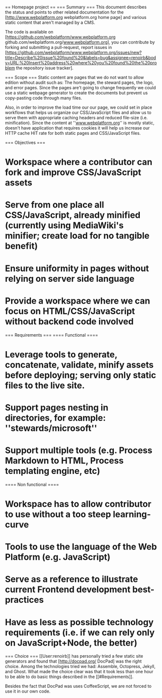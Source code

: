 == Homepage project ==
=== Summary ===
This document describes the status and points to other related documentation for the [http://www.webplatform.org webplatform.org home page] and various static content that aren't managed by a CMS. 

The code is available on [https://github.com/webplatform/www.webplatform.org github.com/webplatform.org/www.webplatform.org], you can contribute by forking and submitting a pull-request,  report issues in [https://github.com/webplatform/www.webplatform.org/issues/new?title=Describe%20issue%20found%20&labels=bug&assignee=renoirb&body=URL:%20Insert%20address%20where%20you%20found%20the%20problem the repository issue tracker].


=== Scope ===
Static content are pages that we do not want to allow edition without audit such as: The homepage,  the steward pages, the logo, and error pages. Since the pages are't going to change frequently we could use a static webpage generator to create the documents but prevent us copy-pasting code through many files. 

Also, in order to improve the load time our our page, we could set in place workflows that helps us organize our CSS/JavaScript files and allow us to serve them with appropriate caching headers and reduced file-size (i.e. minification). Since the content at ''www.webplatform.org'' is mostly static, doesn't have application that requires cookies it will help us increase our HTTP cache HIT rate for both static pages and CSS/JavaScript files.


=== Objectives ===
# Workspace where a contributor can fork and improve CSS/JavaScript assets
# Serve from one place all CSS/JavaScript, already minified (currently using MediaWiki's minifier; create load for no tangible benefit)
# Ensure uniformity in pages without relying on server side language
# Provide a workspace where we can focus on HTML/CSS/JavaScript without backend code involved


=== Requirements ===
==== Functional ====
# Leverage tools to generate, concatenate, validate, minify assets before deploying; serving only static files to the live site.
# Support pages nesting in directories, for example: ''stewards/microsoft''
# Support multiple tools (e.g. Process Markdown to HTML, Process templating engine, etc)

==== Non functional ====
# Workspace has to allow contributor to use without a too steep learning-curve
# Tools to use the language of the Web Platform (e.g. JavaScript)
# Serve as a reference to illustrate current Frontend development best-practices
# Have as less as possible technology requirements (i.e. if we can rely only on JavaScript+Node, the better)

=== Choice ===
[[User:renoirb]] has personally tried a few static site generators and found that [http://docpad.org/ DocPad] was the right choice. Among the technologies tried we had: Assemble, Octopress, Jekyll,  and Ghost.  What made the choice clear was that it took less than one hour to be able to do basic things described in the [[#Requirements]].  

Besides the fact that DocPad was  uses CoffeeScript, we are not forced to use it in our own code.